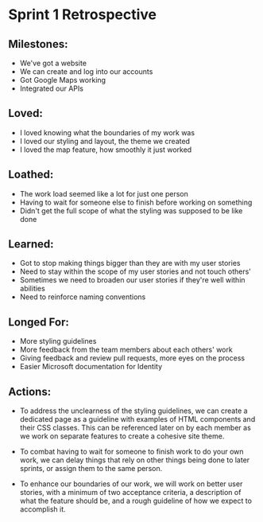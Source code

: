 # Sprint 1 Retrospective #

## Milestones: ##
- We've got a website
- We can create and log into our accounts
- Got Google Maps working
- Integrated our APIs

## Loved: ##
- I loved knowing what the boundaries of my work was
- I loved our styling and layout, the theme we created
- I loved the map feature, how smoothly it just worked

## Loathed: ##
- The work load seemed like a lot for just one person
- Having to wait for someone else to finish before working on something
- Didn't get the full scope of what the styling was supposed to be like done

## Learned: ##
- Got to stop making things bigger than they are with my user stories
- Need to stay within the scope of my user stories and not touch others'
- Sometimes we need to broaden our user stories if they're well within abilities
- Need to reinforce naming conventions

## Longed For: ##
- More styling guidelines
- More feedback from the team members about each others' work
- Giving feedback and review pull requests, more eyes on the process
- Easier Microsoft documentation for Identity

## Actions: ##
- To address the unclearness of the styling guidelines, we can create a dedicated page as a guideline with examples of HTML components and their CSS classes. This can be referenced later on by each member as we work on separate features to create a cohesive site theme.

- To combat having to wait for someone to finish work to do your own work, we can delay things that rely on other things being done to later sprints, or assign them to the same person.

- To enhance our boundaries of our work, we will work on better user stories, with a minimum of two acceptance criteria, a description of what the feature should be, and a rough guideline of how we expect to accomplish it.